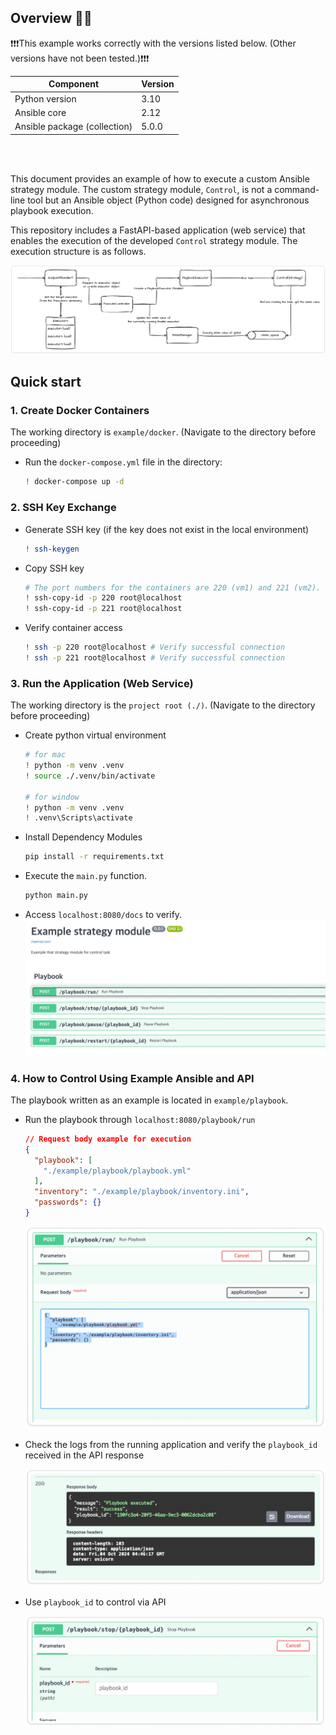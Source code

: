 ## Overview 🙌🏻

❗❗❗This example works correctly with the versions listed below. (Other versions have not been tested.)❗❗❗

| Component                  | Version |
|----------------------------|---------|
| Python version             | 3.10    |
| Ansible core               | 2.12    |
| Ansible package (collection) | 5.0.0   |

</br>
</br>

This document provides an example of how to execute a custom Ansible strategy module. The custom strategy module, `Control`, is not a command-line tool but an Ansible object (Python code) designed for asynchronous playbook execution.

This repository includes a FastAPI-based application (web service) that enables the execution of the developed `Control` strategy module. The execution structure is as follows.

![img.png](docs/arch.png)

## Quick start

### 1. Create Docker Containers
     
The working directory is `example/docker`. (Navigate to the directory before proceeding)
    
- Run the `docker-compose.yml` file in the directory:
        
    ```bash
    ! docker-compose up -d
    ```
        
### 2. SSH Key Exchange
    
- Generate SSH key (if the key does not exist in the local environment)
        
  ```bash
  ! ssh-keygen
  ```
        
- Copy SSH key
        
    ```bash
    # The port numbers for the containers are 220 (vm1) and 221 (vm2). The password is 'test1234'.
    ! ssh-copy-id -p 220 root@localhost
    ! ssh-copy-id -p 221 root@localhost
    ```
        
- Verify container access
        
    ```bash
    ! ssh -p 220 root@localhost # Verify successful connection
    ! ssh -p 221 root@localhost # Verify successful connection
    ```
        
### 3. Run the Application (Web Service)
    
The working directory is the `project root (./)`. (Navigate to the directory before proceeding)

   - Create python virtual environment
    
        ```bash
        # for mac 
        ! python -m venv .venv
        ! source ./.venv/bin/activate
    
        # for window
        ! python -m venv .venv
        ! .venv\Scripts\activate
        ```
     
   - Install Dependency Modules     
        ```bash
        pip install -r requirements.txt
        ```
   - Execute the `main.py` function.
        
        ```bash
        python main.py
        ```
        
   - Access `localhost:8080/docs` to verify.
        ![img.png](docs/api_docs.png)
### 4. How to Control Using Example Ansible and API
    
    
The playbook written as an example is located in `example/playbook`.
    
 - Run the playbook through `localhost:8080/playbook/run`
     
     ```json
     // Request body example for execution
     {
       "playbook": [
         "./example/playbook/playbook.yml"
       ],
       "inventory": "./example/playbook/inventory.ini",
       "passwords": {}
     }
     
     ```
     
     ![img.png](docs/call_the_run_endpoint.png)
        
 - Check the logs from the running application and verify the `playbook_id` received in the API response
        
     ![img.png](docs/response_run_endpoint.png)
        
 - Use `playbook_id` to control via API
        
     ![img.png](docs/call_other_endpoint.png)